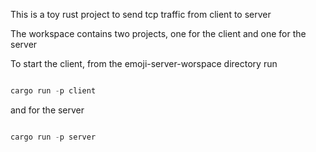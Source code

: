 This is a toy rust project to send tcp traffic from client to server

The workspace contains two projects, one for the client and one for the server

To start the client, from the emoji-server-worspace directory run

```rust

cargo run -p client

```

and for the server

```rust

cargo run -p server

```
